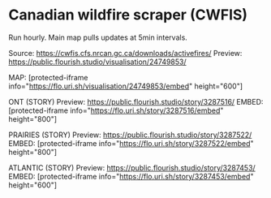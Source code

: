 # Canadian wildfire scraper (CWFIS)
Run hourly. Main map pulls updates at 5min intervals.

Source: https://cwfis.cfs.nrcan.gc.ca/downloads/activefires/
Preview: https://public.flourish.studio/visualisation/24749853/


MAP: [protected-iframe info="https://flo.uri.sh/visualisation/24749853/embed" height="600"]

ONT (STORY)
Preview: https://public.flourish.studio/story/3287516/
EMBED: [protected-iframe info="https://flo.uri.sh/story/3287516/embed" height="800"]

PRAIRIES (STORY)
Preview: https://public.flourish.studio/story/3287522/
EMBED: [protected-iframe info="https://flo.uri.sh/story/3287522/embed" height="800"]

ATLANTIC (STORY)
Preview: https://public.flourish.studio/story/3287453/
EMBED: [protected-iframe info="https://flo.uri.sh/story/3287453/embed" height="600"]